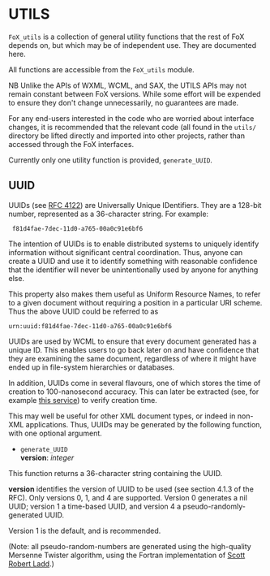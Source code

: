 # UTILS

`FoX_utils` is a collection of general utility functions that the rest of FoX depends on, but which may be of independent use. They are documented here.

All functions are accessible from the `FoX_utils` module. 

NB Unlike the APIs of WXML, WCML, and SAX, the UTILS APIs may not remain constant between FoX versions. While some effort will be expended to ensure they don't change unnecessarily, no guarantees are made.

For any end-users interested in the code who are worried about interface changes, it is recommended that the  relevant code (all found in the `utils/` directory be lifted directly and imported into other projects, rather than accessed through the FoX interfaces.

Currently only one utility function is provided, `generate_UUID`.

<a name="UUID"/>

## UUID

UUIDs (see [RFC 4122](http://www.ietf.org/rfc/rfc4122.txt)) are  Universally Unique IDentifiers. They are a 128-bit number, represented as a 36-character string. For example:

     f81d4fae-7dec-11d0-a765-00a0c91e6bf6

The intention of UUIDs is to enable distributed systems to uniquely identify information without significant central coordination. Thus, anyone can create a UUID and use it to identify something with reasonable confidence that the identifier will never be unintentionally used by anyone for anything else.

This property also makes them useful as Uniform Resource Names, to refer to a given document without requiring a position in a particular URI scheme. Thus the above UUID could be referred to as

    urn:uuid:f81d4fae-7dec-11d0-a765-00a0c91e6bf6

UUIDs are used by WCML to ensure that every document generated has a unique ID. This enables users to go back later on and have confidence that they are examining the same document, regardless of where it might have ended up in file-system hierarchies or databases.

In addition, UUIDs come in several flavours, one of which stores the time of creation to 100-nanosecond accuracy. This can later be extracted (see, for example [this service](http://www.famkruithof.net/uuid/uuidgen?typeReq=-1)) to verify creation time.

This may well be useful for other XML document types, or indeed in non-XML applications. Thus, UUIDs may be generated by the following function, with one optional argument.

* `generate_UUID`  
**version**: *integer*

This function returns a 36-character string containing the UUID.

**version** identifies the version of UUID to be used (see section 4.1.3 of the RFC). Only versions 0, 1, and 4 are supported. Version 0 generates a nil UUID; version 1 a time-based UUID, and version 4 a pseudo-randomly-generated UUID.

Version 1 is the default, and is recommended.

(Note: all pseudo-random-numbers are generated using the high-quality Mersenne Twister algorithm, using the Fortran implementation of [Scott Robert Ladd](http://www.coyotegulch.com).)
